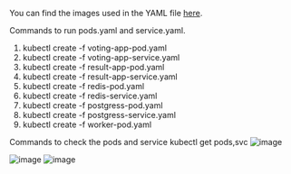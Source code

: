You can find the images used in the YAML file [here]([kodekloud/examplevotingapp](https://hub.docker.com/search?q=kodekloud)).


Commands to run pods.yaml and service.yaml.

1. kubectl create -f voting-app-pod.yaml
2. kubectl create -f voting-app-service.yaml
3. kubectl create -f result-app-pod.yaml
4. kubectl create -f result-app-service.yaml
5. kubectl create -f redis-pod.yaml
6. kubectl create -f redis-service.yaml
7. kubectl create -f postgress-pod.yaml
8. kubectl create -f postgress-service.yaml
9. kubectl create -f worker-pod.yaml

Commands to check the pods and service
kubectl get pods,svc
![image](https://github.com/sayanalokesh/voting_app_k8s/assets/105637305/ae32d38e-4719-4b10-bf40-da9c2adc7de7)


![image](https://github.com/sayanalokesh/voting_app_k8s/assets/105637305/40faa28b-8f63-4148-9cf9-ec94690a9a29)
![image](https://github.com/sayanalokesh/voting_app_k8s/assets/105637305/36b30971-8594-41d2-99de-0a445a317be4)
